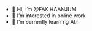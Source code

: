 - 👋 Hi, I’m @FAKIHAANJUM
- 👀 I’m interested in online work
- 🌱 I’m currently learning AI🎶

<!---
FAKIHAANJUM/FAKIHAANJUM is a ✨ special ✨ repository because its `README.md` (this file) appears on your GitHub profile.
You can click the Preview link to take a look at your changes.
--->
